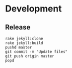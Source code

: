 # Development

## Release

```
rake jekyll:clone
rake jekyll:build
pushd master
git commit -m "Update files"
git push origin master
popd
```
